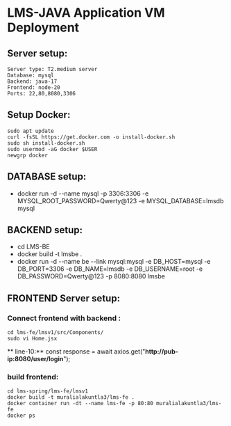 # LMS-JAVA Application VM Deployment
## Server setup:
    Server type: T2.medium server
    Database: mysql 
    Backend: java-17
    Frontend: node-20
    Ports: 22,80,8080,3306
## Setup Docker:
    sudo apt update
    curl -fsSL https://get.docker.com -o install-docker.sh
    sudo sh install-docker.sh
    sudo usermod -aG docker $USER
    newgrp docker
    
## DATABASE setup:
- docker run -d --name mysql -p 3306:3306 -e MYSQL_ROOT_PASSWORD=Qwerty@123 -e MYSQL_DATABASE=lmsdb mysql

## BACKEND setup:
- cd LMS-BE
- docker build -t lmsbe .
- docker run -d --name be --link mysql:mysql -e DB_HOST=mysql -e DB_PORT=3306 -e DB_NAME=lmsdb -e DB_USERNAME=root -e DB_PASSWORD=Qwerty@123 -p 8080:8080 lmsbe

## FRONTEND Server setup:

### Connect frontend with backend  : 
    cd lms-fe/lmsv1/src/Components/
    sudo vi Home.jsx
   ** line-10:** const response = await axios.get("**http://pub-ip:8080/user/login**");

### build frontend:
    cd lms-spring/lms-fe/lmsv1
    docker build -t muralialakuntla3/lms-fe .
    docker container run -dt --name lms-fe -p 80:80 muralialakuntla3/lms-fe
    docker ps 



